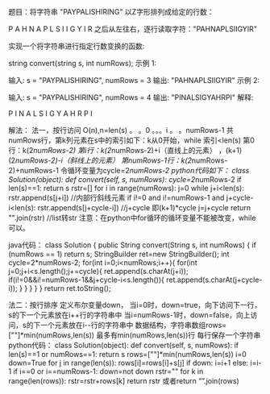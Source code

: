 题目：将字符串 "PAYPALISHIRING" 以Z字形排列成给定的行数：

P   A   H   N
A P L S I I G
Y   I   R
之后从左往右，逐行读取字符："PAHNAPLSIIGYIR"

实现一个将字符串进行指定行数变换的函数:

string convert(string s, int numRows);
示例 1:

输入: s = "PAYPALISHIRING", numRows = 3
输出: "PAHNAPLSIIGYIR"
示例 2:

输入: s = "PAYPALISHIRING", numRows = 4
输出: "PINALSIGYAHRPI"
解释:

P     I    N
A   L S  I G
Y A   H R
P     I

解法：
法一，按行访问 O(n),n=len(s)
。  。0
。。。i
。  。numRows-1
共numRows行，第k列元素在s中的索引如下：k从0开始，while 索引<len(s)
第0行：k(2*numRows-2)
第i行：k(2*numRows-2)+i（直线上的元素） ，(k+1)(2*numRows-2)-i（斜线上的元素）
第numRows-1行：k(2*numRows-2)+numRows-1
令循环变量为cycle=2*numRows-2
python代码如下：
class Solution(object):
    def convert(self, s, numRows):
        cycle=2*numRows-2
        if len(s)==1:
            return s
        rstr=[]
        for i in range(numRows):
            j=0
            while j+i<len(s): 
                rstr.append(s[j+i])
                //内部行斜线元素
                if i!=0 and i!=numRows-1 and j+cycle-i<len(s):
                    rstr.append(s[j+cycle-i])  //j+cycle 即(k+1)*cycle
                j=j+cycle
        return "".join(rstr) //list转str
注意：在python中for循环的循环变量不能被改变，while可以。

java代码：
class Solution {
    public String convert(String s, int numRows) {
		if (numRows == 1) return s;
		        StringBuilder ret=new StringBuilder();
		        int cycle=2*numRows-2;
		        for(int i=0;i<numRows;i++){
		            for(int j=0;j+i<s.length();j+=cycle){
		                ret.append(s.charAt(j+i));
		                if(i!=0&&i!=numRows-1&&j+cycle-i<s.length()){
		                    ret.append(s.charAt(j+cycle-i));
		                }
		            }
    }
}
        }
        return ret.toString();
        
法二：按行排序
定义布尔变量down，
当i=0时，down=true，向下访问下一行，s的下一个元素放在i++行的字符串中
当i=numRows-1时，down=false，向上访问，s的下一个元素放在i--行的字符串中
数据结构，字符串数组rows=[""]*min(numRows,len(s)) 最多有min(numRows,len(s))行
每行保存一个字符串
python代码：
class Solution(object):
    def convert(self, s, numRows):
		if len(s)==1 or numRows==1:
		            return s
		        rows=[""]*min(numRows,len(s))
		        i=0
		        down=True
		        for j in range(len(s)):
		                rows[i]=rows[i]+s[j]
		                if down:
		                    i=i+1
		                else:
		                    i=i-1
		                if i==0 or i==numRows-1:
		                    down=not down
		        rstr=""
		        for k in range(len(rows)):
		            rstr=rstr+rows[k]
		        return rstr  或者return “”.join(rows)
